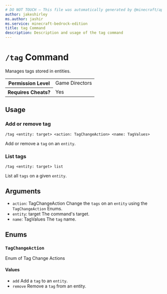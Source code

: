 ```yaml
---
# DO NOT TOUCH — This file was automatically generated by @minecraft/api-docs-generator, to report problems file an issue at https://github.com/Mojang/minecraft-scripting-libraries
author: jakeshirley
ms.author: jashir
ms.service: minecraft-bedrock-edition
title: tag Command
description: Description and usage of the tag command
---
```

# `/tag` Command
Manages tags stored in entities.

<table>
  <tr>
    <th>Permission Level</th>
    <td>Game Directors</td>
  </tr>
  <tr>
    <th>Requires Cheats?</th>
    <td>Yes</td>
  </tr>
</table>

## Usage
### Add or remove tag
`/tag <entity: target> <action: TagChangeAction> <name: TagValues>`

Add or remove a `tag` on an `entity`.

### List tags
`/tag <entity: target> list`

List all `tags` on a given `entity`.

## Arguments
- `action`: TagChangeAction
Change the `tags` on an `entity` using the `TagChangeAction` Enums.
- `entity`: target
The command's target.
- `name`: TagValues
The `tag` name.

## Enums
### `TagChangeAction`
Enum of Tag Change Actions

#### Values
- `add`
Add a `tag` to an `entity`.
- `remove`
Remove a `tag` from an entity.
